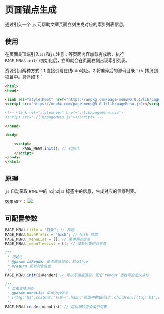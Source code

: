 # 页面锚点生成

通过引入一个 `js`,可帮助文章页面立刻生成对应的索引列表信息。

## 使用

在页面最顶端引入`css`和`js`,注意：等页面内容加载完成后，执行`PAGE_MENU.init()`初始化后，立即就会在页面右侧出现索引列表。

资源引用两种方式：1.直接引用在线cdn地址。2.将编译后的源码目录 `lib`, 拷贝到项目中。具体如下：

```html
<html>
<head>

<link rel="stylesheet" href="https://unpkg.com/page-menu@0.0.1/lib/pageMenu.css">
<script src="https://unpkg.com/page-menu@0.0.1/lib/pageMenu.js"></script>

<!-- <link rel="stylesheet" href="./lib/pageMenu.css">
<script src="./lib/pageMenu.js"></script> -->

</head>

<body>

    <script>
        PAGE_MENU.init(); // 初始化
    </script>
</body>
</html>
```

## 原理

`js` 自动获取 `HTML` 中的 `h1`|`h2`|`h3` 标签中的信息，生成对应的信息列表。

效果如下：
<img src="http://img.dongbizhen.com/blog/anchorlist.png" />

## 可配置参数

```javascript
PAGE_MENU.title = "目录"; // 标题
PAGE_MENU.hashPrefix = "hash"; // hash 前缀
PAGE_MENU._menuList = []; // 菜单列表信息
PAGE_MENU._menuTreeList = []; // 菜单列表树状信息

/**
 * 初始化
 * @param isRender 是否直接渲染，默认true
 * @return 菜单列表信息
 */
PAGE_MENU.init(isRender) // 可以不直接渲染，配合`render`函数可自定义操作

/**
 * 菜单模块渲染
 * @param menuList 菜单列表信息
 * [{tag:'h1',content:'标题一',hash:'页面中的锚点id',children:[{tag:'h1',content:'标题一',hash:'页面中的锚点id'}]}]
 */
PAGE_MENU.render(menuList) // 可以单独渲染索引列表
```
